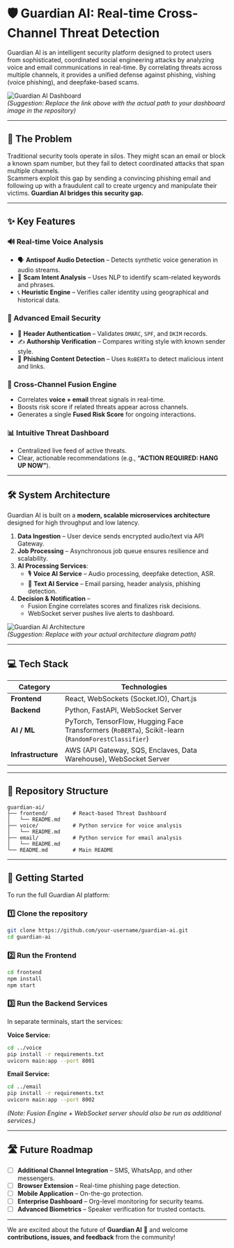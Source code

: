 # 🛡️ Guardian AI: Real-time Cross-Channel Threat Detection

Guardian AI is an intelligent security platform designed to protect users from sophisticated, coordinated social engineering attacks by analyzing voice and email communications in real-time. By correlating threats across multiple channels, it provides a unified defense against phishing, vishing (voice phishing), and deepfake-based scams.

![Guardian AI Dashboard](https://raw.githubusercontent.com/your-username/guardian-ai/main/path/to/GuardianAI_Dashboard.jpeg)  
*(Suggestion: Replace the link above with the actual path to your dashboard image in the repository)*

---

## 🎯 The Problem

Traditional security tools operate in silos. They might scan an email or block a known spam number, but they fail to detect coordinated attacks that span multiple channels.  
Scammers exploit this gap by sending a convincing phishing email and following up with a fraudulent call to create urgency and manipulate their victims. **Guardian AI bridges this security gap.**

---

## ✨ Key Features

### 🔊 Real-time Voice Analysis
- 🗣️ **Antispoof Audio Detection** – Detects synthetic voice generation in audio streams.  
- 🔎 **Scam Intent Analysis** – Uses NLP to identify scam-related keywords and phrases.  
- 📞 **Heuristic Engine** – Verifies caller identity using geographical and historical data.  

### 📧 Advanced Email Security
- 📧 **Header Authentication** – Validates `DMARC`, `SPF`, and `DKIM` records.  
- ✍️ **Authorship Verification** – Compares writing style with known sender style.  
- 🔗 **Phishing Content Detection** – Uses `RoBERTa` to detect malicious intent and links.  

### 🧠 Cross-Channel Fusion Engine
- Correlates **voice + email** threat signals in real-time.  
- Boosts risk score if related threats appear across channels.  
- Generates a single **Fused Risk Score** for ongoing interactions.  

### 📊 Intuitive Threat Dashboard
- Centralized live feed of active threats.  
- Clear, actionable recommendations (e.g., **“ACTION REQUIRED: HANG UP NOW”**).  

---

## 🛠️ System Architecture

Guardian AI is built on a **modern, scalable microservices architecture** designed for high throughput and low latency.

1. **Data Ingestion** – User device sends encrypted audio/text via API Gateway.  
2. **Job Processing** – Asynchronous job queue ensures resilience and scalability.  
3. **AI Processing Services**:  
   - 🎙️ **Voice AI Service** – Audio processing, deepfake detection, ASR.  
   - 📄 **Text AI Service** – Email parsing, header analysis, phishing detection.  
4. **Decision & Notification** –  
   - Fusion Engine correlates scores and finalizes risk decisions.  
   - WebSocket server pushes live alerts to dashboard.  

![Guardian AI Architecture](https://raw.githubusercontent.com/your-username/guardian-ai/main/path/to/Deployment_Architecture.jpeg)  
*(Suggestion: Replace with your actual architecture diagram path)*

---

## 💻 Tech Stack

| Category          | Technologies                                                                                             |
| ----------------- | -------------------------------------------------------------------------------------------------------- |
| **Frontend**      | React, WebSockets (Socket.IO), Chart.js                                                                  |
| **Backend**       | Python, FastAPI, WebSocket Server                                                                        |
| **AI / ML**       | PyTorch, TensorFlow, Hugging Face Transformers (`RoBERTa`), Scikit-learn (`RandomForestClassifier`) |
| **Infrastructure**| AWS (API Gateway, SQS, Enclaves, Data Warehouse), WebSocket Server                               |

---

## 📂 Repository Structure

```
guardian-ai/
├── frontend/        # React-based Threat Dashboard
│   └── README.md
├── voice/           # Python service for voice analysis
│   └── README.md
├── email/           # Python service for email analysis
│   └── README.md
└── README.md        # Main README
```

---

## 🚀 Getting Started

To run the full Guardian AI platform:

### 1️⃣ Clone the repository
```bash
git clone https://github.com/your-username/guardian-ai.git
cd guardian-ai
```

### 2️⃣ Run the Frontend
```bash
cd frontend
npm install
npm start
```

### 3️⃣ Run the Backend Services
In separate terminals, start the services:

**Voice Service:**
```bash
cd ../voice
pip install -r requirements.txt
uvicorn main:app --port 8001
```

**Email Service:**
```bash
cd ../email
pip install -r requirements.txt
uvicorn main:app --port 8002
```

*(Note: Fusion Engine + WebSocket server should also be run as additional services.)*

---

## 🛣️ Future Roadmap

- [ ] **Additional Channel Integration** – SMS, WhatsApp, and other messengers.  
- [ ] **Browser Extension** – Real-time phishing page detection.  
- [ ] **Mobile Application** – On-the-go protection.  
- [ ] **Enterprise Dashboard** – Org-level monitoring for security teams.  
- [ ] **Advanced Biometrics** – Speaker verification for trusted contacts.  

---

We are excited about the future of **Guardian AI** 🚀 and welcome **contributions, issues, and feedback** from the community!
